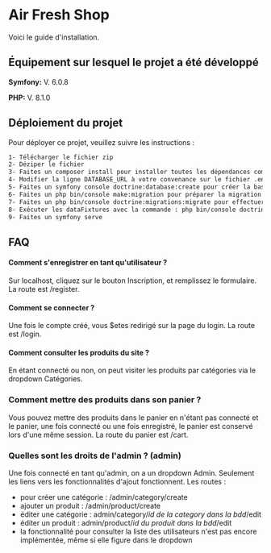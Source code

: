 
# Air Fresh Shop

Voici le guide d'installation.

## Équipement sur lesquel le projet a été développé

**Symfony:** V. 6.0.8

**PHP:** V. 8.1.0


## Déploiement du projet

Pour déployer ce projet, veuillez suivre les instructions :

```bash
1- Télécharger le fichier zip
2- Déziper le fichier
3- Faites un composer install pour installer toutes les dépendances composer du projet
4- Modifier la ligne DATABASE_URL à votre convenance sur le fichier .env
5- Faites un symfony console doctrine:database:create pour créer la base de données
6- Faites un php bin/console make:migration pour préparer la migration
7- Faites un php bin/console doctrine:migrations:migrate pour effectuer la migration
8- Exécuter les dataFixtures avec la commande : php bin/console doctrine:fixtures:load
9- Faites un symfony serve
```


## FAQ

#### Comment s'enregistrer en tant qu'utilisateur ?

Sur localhost, cliquez sur le bouton Inscription, et remplissez le formulaire. La route est /register.

#### Comment se connecter ?

Une fois le compte créé, vous $etes redirigé sur la page du login. La route est /login.

#### Comment consulter les produits du site ?

En étant connecté ou non, on peut visiter les produits par catégories via le dropdown Catégories.

### Comment mettre des produits dans son panier ?

Vous pouvez mettre des produits dans le panier en n'étant pas connecté et le panier, une fois connecté ou une fois enregistré, le panier est conservé lors d'une même session. La route du panier est /cart. 

### Quelles sont les droits de l'admin ? (admin)

Une fois connecté en tant qu'admin, on a un dropdown Admin. Seulement les liens vers les fonctionnalités d'ajout fonctionnent. Les routes : 
- pour créer une catégorie : /admin/category/create
- ajouter un produit : /admin/product/create
- éditer une catégorie : admin/category/*id de la category dans la bdd*/edit
- éditer un produit : admin/product/*id du produit dans la bdd*/edit
- la fonctionnalité pour consulter la liste des utilisateurs n'est pas encore implémentée, même si elle figure dans le dropdown
